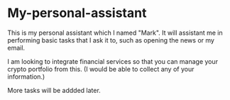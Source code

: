 # My-personal-assistant
This is my personal assistant which I named "Mark". It will assistant me in performing basic tasks that I ask it to, such as opening the news or my email. 

I am looking to integrate financial services so that you can manage your crypto portfolio from this. (I would be able to collect any of your information.)

More tasks will be addded later.
